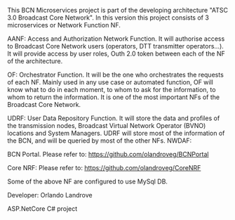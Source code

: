 This BCN Microservices project is part of the developing architecture "ATSC 3.0 Broadcast Core Network". In this version this project consists of 3 microservices or Network Function NF.

AANF: Access and Authorization Network Function. It will authorise access to Broadcast Core Network users (operators, DTT transmitter operators...).
It will provide access by user roles, Outh 2.0 token between each of the NF of the architecture.

OF: Orchestrator Function. It will be the one who orchestrates the requests of each NF. 
Mainly used in any use case or automated function, OF will know what to do in each moment, to whom to ask for the information, to whom to return the information. It is one of the most important NFs of the Broadcast Core Network.

UDRF: User Data Repository Function. It will store the data and profiles of the transmission nodes, Broadcast Virtual Network Operator (BVNO) locations and System Managers.
UDRF will store most of the information of the BCN, and will be queried by most of the other NFs.
NWDAF: 

BCN Portal. Please refer to: https://github.com/olandroveg/BCNPortal

Core NRF: Please refer to: https://github.com/olandroveg/CoreNRF

Some of the above NF are configured to use MySql DB.

Developer: Orlando Landrove

ASP.NetCore C# project
